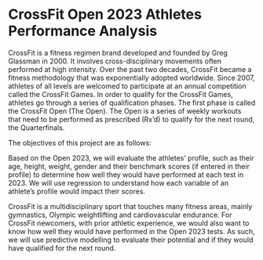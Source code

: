# CrossFit Open 2023 Athletes Performance Analysis

CrossFit is a fitness regimen brand developed and founded by Greg Glassman in 2000. It involves cross-disciplinary movements often performed at high intensity. Over the past two decades, CrossFit became a fitness methodology that was exponentially adopted worldwide. Since 2007, athletes of all levels are welcomed to participate at an annual competition called the CrossFit Games. In order to qualify for the CrossFit Games, athletes go through a series of qualification phases. The first phase is called the CrossFit Open (The Open). The Open is a series of weekly workouts that need to be performed as prescribed (Rx’d) to qualify for the next round, the Quarterfinals.

The objectives of this project are as follows:

Based on the Open 2023, we will evaluate the athletes’ profile, such as their age, height, weight, gender and their benchmark scores (if entered in their profile) to determine how well they would have performed at each test in 2023. We will use regression to understand how each variable of an athlete’s profile would impact their scores.

CrossFit is a multidisciplinary sport that touches many fitness areas, mainly gymnastics, Olympic weightlifting and cardiovascular endurance. For CrossFit newcomers, with prior athletic experience, we would also want to know how well they would have performed in the Open 2023 tests. As such, we will use predictive modelling to evaluate their potential and if they would have qualified for the next round.
